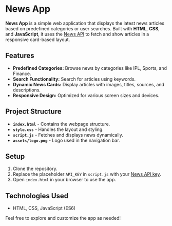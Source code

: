 # News App

**News App** is a simple web application that displays the latest news articles based on predefined categories or user searches. Built with **HTML**, **CSS**, and **JavaScript**, it uses the [News API](https://newsapi.org/) to fetch and show articles in a responsive card-based layout.

## Features
- **Predefined Categories:** Browse news by categories like IPL, Sports, and Finance.
- **Search Functionality:** Search for articles using keywords.
- **Dynamic News Cards:** Display articles with images, titles, sources, and descriptions.
- **Responsive Design:** Optimized for various screen sizes and devices.

## Project Structure
- **`index.html`** - Contains the webpage structure.
- **`style.css`** - Handles the layout and styling.
- **`script.js`** - Fetches and displays news dynamically.
- **`assets/logo.png`** - Logo used in the navigation bar.

## Setup
1. Clone the repository.
2. Replace the placeholder `API_KEY` in `script.js` with your [News API key](https://newsapi.org/).
3. Open `index.html` in your browser to use the app.

## Technologies Used
- HTML, CSS, JavaScript (ES6)

Feel free to explore and customize the app as needed!
